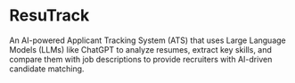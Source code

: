 # ResuTrack
An AI-powered Applicant Tracking System (ATS) that uses Large Language Models (LLMs) like ChatGPT to analyze resumes, extract key skills, and compare them with job descriptions to provide recruiters with AI-driven candidate matching.

